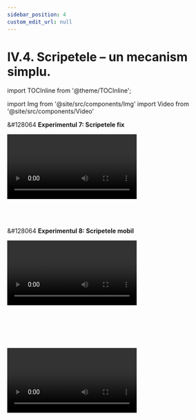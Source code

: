 ```yaml
---
sidebar_position: 4
custom_edit_url: null
---
```


# IV.4. Scripetele – un mecanism simplu.


import TOCInline from '@theme/TOCInline';

<TOCInline toc={toc} />


import Img from '@site/src/components/Img'
import Video from '@site/src/components/Video'




<div class="alert alert--success" role="alert">

&#128064 **Experimentul 7: Scripetele fix**

<Video src="https://www.youtube.com/embed/qpBLJn8mrt4" />




**Materiale necesare:**    
Scripete, ață cu cârlig, suport, cârlig cu mase marcate, trepied, tijă lungă și scurtă, clemă, dinamometru.



<br></br>


**Descrierea experimentului:**
- Ridică furca scripetelui și fixeaz-o cu cârligul de suport.
- Pune ața pe șanțul scripetelui.
- Calculează greutatea cârligului cu mase marcate.
- De un capăt al aței suspendă cârligul cu mase marcate și de celălalt capăt trage cu dinamometrul de ață în jos.
- Măsoară forța indicată de dinamometru.
- Compară forța indicată de dinamometru cu greutatea ridicată.
- Greutatea corpului ridicat reprezintă forța rezistentă R, iar forța indicată de dinamometru reprezintă forța activă F.
  > Forța indicată de dinamometru este egală cu greutatea ridicată.




</div>


<br></br>


<div class="alert alert--success" role="alert">

&#128064 **Experimentul 8: Scripetele mobil**



<Video src="https://www.youtube.com/embed/wc3X63sfFSg" />




**Materiale necesare:**    
Scripete, ață cu cârlig, suport, cârlig cu mase marcate, trepied, tijă lungă și scurtă, clemă, dinamometru.


<br></br>



**Descrierea experimentului:**
- Calculează greutatea cârligului cu mase marcate.
- Fixează un capăt al aței de suportul orizontal de pe tijă.
- Coboară furca scripetelui și pune pe cârligul ei greutatea.
- Pune ața pe șanțul scripetelui și ridică de capătul ei prin intermediul dinamometrului.
- Măsoară forța indicată de dinamometru.
- Compară forța indicată de dinamometru cu greutatea ridicată.
- Greutatea corpului ridicat reprezintă forța rezistentă R, iar forța indicată de dinamometru reprezintă forța activă F.
  > Forța indicată de dinamometru este jumătate din greutatea ridicată.





</div>


<br></br>
<br></br>

<Video src="https://www.youtube.com/embed/9dH-RkOebuk" />




<br></br>
<br></br>

<div class="alert alert--success" role="alert">

&#128064 **Experimentul 9: Scripetele compus**

<Video src="https://www.youtube.com/embed/aGdsY338e2c" />


<br></br>

**Materiale necesare:**    
2 scripeți, ață cu cârlig, suport, cârlig cu mase marcate, trepied, tijă lungă și scurtă, clemă, dinamometru.




**Descrierea experimentului:**
- Montează un scripete fix și unul mobil într-un singur sistem, astfel încât să îmbini avantajele oferite de scripetele fix și mobil
- Calculează greutatea cârligului cu mase marcate.
- Fixează un capăt al aței de suportul orizontal de pe tijă.
- Coboară furca scripetelui și pune pe cârligul ei greutatea .
- Pune ața pe șanțul scripetelui mobil și apoi așaz-o peste șanțul scripetelui fix.
- Trage în jos de capătul ei prin intermediul dinamometrului.
- Măsoară forța indicată de dinamometru.
- Compară forța indicată de dinamometru cu greutatea ridicată. Greutatea corpului ridicat reprezintă forța rezistentă R, iar forța indicată de dinamometru reprezintă forța activă F.
  > Forța indicată de dinamometru este jumătate din greutatea ridicată.



</div>




<br></br>




<br></br>

<div class="alert alert--primary" role="alert">

**Scripetele** este un disc care se rotește în jurul unui ax prevăzut cu o furcă cu cârlig și care are pe muchie un șanț (canal) prin care trece un cablu. El este folosit pentru a urca corpuri la diferite înălțimi.



Scripetele este un mecanism simplu, cu rotație continuă, asupra căruia acționează două forțe: forța rezistentă (forța ce trebuie învinsă) și forța activă (forța care învinge forța rezistentă).


</div>

<br></br>


<div class="alert alert--primary" role="alert">

În funcție de modalitatea de montare, identificăm:


**1. Scripetele fix** – furca scripetelui se fixează de o grindă.

**2. Scripetele mobil** – scripetele se mișcă odată cu corpul agățat de furca lui.


</div>


<br></br>

<div class="alert alert--primary" role="alert">

Pentru un scripete ideal fix (fără frecare) de rază r, la echilibru, momentele celor două forțe ce acționează asupra scripetelui sunt egale:


<Img className="img-responsive" src="fizica/clasa7/capitolul4/4_4_Poza1_ReprezentareGraficaScripeteFix_vers3.jpg" width="1000" height="564" />



**M<sub>F</sub> = M<sub>R</sub>**   
**F • r = R • r**


</div>

<br></br>

<div class="alert alert--primary" role="alert">


**Legea scripetelui fix:**

<Img className="img-responsive4" src="fizica/clasa7/capitolul4/4_4_Poza1bis_LegeaScripeteluiFix_vers2.jpg" width="1000" height="59" />



- **avantajul scripetelui fix:** schimbă în mod convenabil sensul forței active (adică tragem de cablu în jos)

- **dezavantajul scripetelui fix:** modulele celor două forțe, la echilibru, sunt egale, adică noi nu putem ridica un corp cu o greutate mai mare decât forța noastră.


</div>



<br></br>

<div class="alert alert--secondary" role="alert">

&#128294 **Observație**


Pentru un scripete fix, distanța pe care se deplasează punctul de aplicație al forței active ( d<sub>F</sub> ) este egală cu distanța pe care se deplasează punctul de aplicație al forței rezistente ( d<sub>R</sub> ), adică **d<sub>F</sub> = d<sub>R</sub>**.


</div>

<br></br>


<div class="alert alert--primary" role="alert">

Pentru un scripete ideal mobil (fără frecare) de rază r, la echilibru, momentele celor două forțe ce acționează asupra scripetelui sunt egale:



<Img className="img-responsive" src="fizica/clasa7/capitolul4/4_4_Poza2_ReprezentareGraficaScripeteMobil_vers3.jpg" width="1000" height="602" />



**M<sub>F</sub> = M<sub>R</sub>**   
**F • 2r = R • r**


</div>


<br></br>

<div class="alert alert--primary" role="alert">

**Legea scripetelui mobil:**

<Img className="img-responsive4" src="fizica/clasa7/capitolul4/4_4_Poza2bis_LegeaScripeteluiMobil_vers3.jpg" width="1000" height="58" />


- **avantajul scripetelui mobil:** putem ridica o greutate dublă decât forța noastră

- **dezavantajul scripetelui mobil:** tragem de cablu în sus


</div>


<br></br>

<div class="alert alert--secondary" role="alert">

&#128294 **Observație**


Pentru un scripete mobil, distanța pe care se deplasează punctul de aplicație al forței active ( d<sub>F</sub> ) este egală cu dublul distanței pe care se deplasează punctul de aplicație al forței rezistente ( d<sub>R</sub> ), adică **d<sub>F</sub> = 2 • d<sub>R</sub>**


</div>


<br></br>





<br></br>

<div class="alert alert--primary" role="alert">

**Legea scripetelui compus:**

<Img className="img-responsive4" src="fizica/clasa7/capitolul4/4_4_Poza3bis_LegeaScripeteluiCompus_vers3.jpg" width="1000" height="66" />

<br></br>
<br></br>



**Scripetele compus** îmbină avantajul scripetelui fix cu cel al scripetelui mobil.


</div>


<br></br>

<div class="alert alert--secondary" role="alert">

&#128294 **Observație**

Pentru un scripete compus, distanța pe care se deplasează punctul de aplicație al forței active ( d<sub>F</sub> ) este egală cu dublul distanței pe care se deplasează punctul de aplicație al forței rezistente ( d<sub>R</sub> ), adică **d<sub>F</sub> = 2 • d<sub>R</sub>**.


<Img className="img-responsive" src="fizica/clasa7/capitolul4/4_4_Poza3_ReprezentareGraficaScripeteCompus_vers2.jpg" width="1000" height="817" />



</div>


<br></br>



<br></br>


<div class="alert alert--warning" role="alert">

**Aplicaţii ale scripeţilor**



Cu ajutorul scripeților se pot realiza diverse montaje și sisteme mecanice, care sunt utilizate în construcții sau în activitățile cotidiene:

- macarale de diverse dimensiuni;

- tiroliana;

- fântâna tradițională;

- mecanismul de ridicare/coborâre a unui pod etc.





</div>
